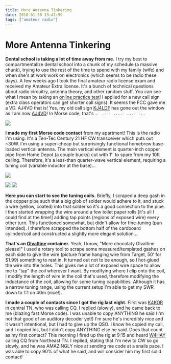 ```yaml
---
title: More Antenna Tinkering
date: 2010-01-30 13:41:59
tags: ["amateur radio"]
---
```


# More Antenna Tinkering

__Dental school is taking a lot of time away from me.__ I try my best to compartmentalize dental school into a chunk of my schedule (a massive chunk), trying to use the rest of the time to spend with my family (wife) and when she's at work work on electronics (which seems to be radio these days). A few weeks ago I took the final amateur radio license exam and received my Amateur Extra license. It's a bunch of technical questions about radio circuitry, antenna theory, and other random stuff. You can see what I mean by taking an [online practice test](http://www.eham.net/exams/)! I applied for a new call sign (extra class operators can get shorter call signs). It seems the FCC gave me a VD. AJ4VD that is! Yes, my old call sign [KJ4LDF](http://www.qrz.com/callsign/KJ4LDF) has gone out the window as I am now [AJ4VD](http://www.qrz.com/callsign/AJ4VD)! In Morse code, that's `.- .--- ....- ...- -..`

<div class="text-center img-border">

![](https://swharden.com/static/2010/01/30/Ten_Tec_Century_21.jpg)

</div>

__I made my first Morse code contact__ from my apartment! This is the radio I'm using. It's a Ten-Tec Century 21 HF CW transceiver which puts out ~30W. I'm using a super-cheap but surprisingly functional homebrew base-loaded vertical antenna. The main vertical element is quarter-inch copper pipe from Home Depot (a couple bucks) cut with 1'' to spare from my 10ft ceiling. Therefore, it's a less-than quarter-wave vertical element, requiring a tuning coil (variable inductor at the base)...

<div class="text-center img-border">

![](https://swharden.com/static/2010/01/30/antennaBig.jpg)

</div>

<div class="text-center img-border img-small">

![](https://swharden.com/static/2010/01/30/antennaBigger.jpg)
![](https://swharden.com/static/2010/01/30/antennaCoil.jpg)

</div>

__Here you can start to see the tuning coils.__ Briefly, I scraped a deep gash in the copper pipe such that a big glob of solder would adhere to it, and stuck a wire (yellow, coated) into that solder so it's a good connection to the pipe. I then started wrapping the wire around a few toilet paper rolls \[it's all I could find at the time!\] adding tap points (regions of exposed wire) every other turn. This functioned somewhat, but didn't allow for fine-tuning (pun intended). I therefore scrapped the bottom half of the cardboard cylinder/coil and constructed a slightly more elegant solution...

__That's an [Olvaltine](http://en.wikipedia.org/wiki/Ovaltine) container.__ Yeah, I know, "More chocolaty Olvaltine please!" I used a rotary tool to scrape some measured/templated gashes on each side to give the wire (picture frame hanging wire from Target, 50' for $1.99) something to rest in. It turned out not to be enough, so I hot-glued the wire into the holes. This gives me a lot of exposed wire space to allow me to "tap" the coil wherever I want. By modifying where I clip onto the coil, I modify the length of wire in the coil that's used, therefore modifying the inductance of the coil, allowing for some tuning capabilities. Although it has a narrow tuning range, using the current setup I'm able to get my SWR down to 1:1 on 40m (nice!).

__I made a couple of contacts since I got the rig last night.__ First was [K4KOR](http://www.qrz.com/db/k4kor) in central TN, who was calling CQ. I replied (slowly), and he came back to me (blazing fast Morse code). I was unable to copy ANYTHING he said (I'm not that good of an auditory decoder yet!) I'm sure he's incredibly nice and it wasn't intentional, but I had to give up the QSO. I know he copied my call, and I copied his, but I didn't copy ANYTHING else he said. Does that count as my first contact? This morning I fired up the rig at 9:15 and heard [W4HAY](http://www.qrz.com/db/w4hay) calling CQ from Northeast TN. I replied, stating that I'm new to CW so go slowly, and he was AMAZINGLY nice at sending me code at a snails pace. I was able to copy 90% of what he said, and will consider him my first solid contact!

